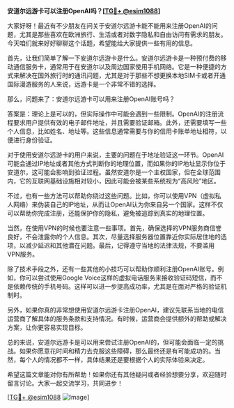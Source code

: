 **安道尔远游卡可以注册OpenAI吗？[[TG💪+ @esim1088](https://t.me/s/esim1088)]**

大家好呀！最近有不少朋友在问关于安道尔远游卡能不能用来注册OpenAI的问题，尤其是那些喜欢在欧洲旅行、生活或者对数字隐私和自由访问有需求的朋友。今天咱们就来好好聊聊这个话题，希望能给大家提供一些有用的信息。

首先，让我们简单了解一下安道尔远游卡是什么。安道尔远游卡是一种预付费的移动通信服务卡，通常用于在安道尔以及周边国家使用手机网络。它是一种便捷的方式来解决在国外旅行时的通讯问题，尤其是对于那些不想更换本地SIM卡或者开通国际漫游服务的人来说，远游卡是一个非常不错的选择。

那么，问题来了：安道尔远游卡可以用来注册OpenAI账号吗？

答案是：理论上是可以的，但实际操作中可能会遇到一些限制。OpenAI的注册流程要求用户提供有效的电子邮件地址，并且需要验证邮箱。此外，还需要填写一些个人信息，比如姓名、地址等。这些信息通常需要与你的信用卡账单地址相符，以便进行身份验证。

对于使用安道尔远游卡的用户来说，主要的问题在于地址验证这一环节。OpenAI可能会通过IP地址或者其他方式判断你的地理位置，而如果你的IP地址显示你位于安道尔，这可能会影响到验证过程。虽然安道尔是一个主权国家，但在全球范围内，它的互联网基础设施相对较小，因此可能会被某些系统视为“高风险”地区。

不过，也有一些方法可以帮助你绕过这些问题。比如，你可以使用VPN（虚拟私人网络）来伪装自己的IP地址，从而让OpenAI认为你来自另一个国家。这样不仅可以帮助你完成注册，还能保护你的隐私，避免被追踪到真实的地理位置。

当然，在使用VPN的时候也要注意一些事项。首先，确保选择的VPN服务商信誉良好，不会泄露你的个人信息。其次，尽量选择服务器位置靠近你实际居住地的选项，以减少延迟和其他潜在问题。最后，记得遵守当地的法律法规，不要滥用VPN服务。

除了技术手段之外，还有一些其他的小技巧可以帮助你顺利注册OpenAI账号。例如，你可以尝试使用Google Voice这样的虚拟电话服务来接收验证码短信，而不是依赖传统的手机号码。这样可以进一步提高成功率，尤其是在面对严格的验证机制时。

另外，如果你真的非常想使用安道尔远游卡注册OpenAI，建议先联系当地的电信运营商了解具体的服务条款和支持情况。有时候，运营商会提供额外的帮助或解决方案，让你更容易实现目标。

总的来说，安道尔远游卡是可以用来尝试注册OpenAI的，但可能会面临一定的挑战。如果你愿意花时间和精力去克服这些障碍，那么最终还是有可能成功的。当然，每个人的情况都不一样，具体结果还是要根据个人的实际体验来决定。

希望这篇文章能对你有所帮助！如果你还有其他疑问或者经验想要分享，欢迎随时留言讨论。大家一起交流学习，共同进步！

[[TG💪+ @esim1088](https://t.me/s/esim1088) ![Image](https://i.postimg.cc/4NQfJmqS/Snipaste-2025-05-13-00-14-12.png)]